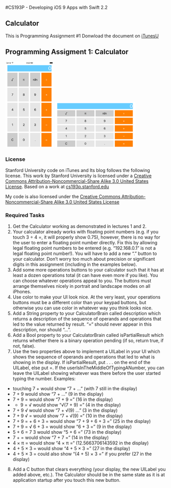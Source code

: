 #CS193P - Developing iOS 9 Apps with Swift 2.2

## Calculator 
This is Programming Assignment #1
Donwload the document on [iTunesU]( http://apple.co/1OapOAg)


## Programming Assigment 1: Calculator
<img src="https://github.com/oliverbarreto/CS193p2016_Calculator1/blob/master/Calculator1.png" width= "30%">
<img src="https://github.com/oliverbarreto/CS193p2016_Calculator1/blob/master/Calculator2.png" width="50%">

### License
Stanford University code on iTunes and Its blog follows the following license. This work by Stanford University is licensed under a [Creative Commons Attribution-Noncommercial-Share Alike 3.0 United States License](http://creativecommons.org/licenses/by-nc-sa/3.0/us/). Based on a work at [cs193p.stanford.edu](http://cs193p.stanford.edu/)

My code is also licensed under the [Creative Commons Attribution-Noncommercial-Share Alike 3.0 United States License](http://creativecommons.org/licenses/by-nc-sa/3.0/us/)
<!---
![Calculator](https://github.com/oliverbarreto/CS193p2016_Calculator1/blob/master/Calculator1.png "Logo Title Text 1")
-->


### Required Tasks
1. Get the Calculator working as demonstrated in lectures 1 and 2.
2. Your calculator already works with floating point numbers (e.g. if you touch 3 ÷ 4 =, it will properly show 0.75), however, there is no way for the user to enter a floating point number directly. Fix this by allowing legal floating point numbers to be entered (e.g. “192.168.0.1” is not a legal floating point number!). You will have to add a new “.” button to your calculator. Don’t worry too much about precision or significant digits in this assignment (including in the examples below).
3. Add some more operations buttons to your calculator such that it has at least a dozen operations total (it can have even more if you like). You can choose whatever operations appeal to you. The buttons must arrange themselves nicely in portrait and landscape modes on all iPhones.
4. Use color to make your UI look nice. At the very least, your operations buttons must be a different color than your keypad buttons, but otherwise you can use color in whatever way you think looks nice.
5. Add a String property to your CalculatorBrain called description which returns a description of the sequence of operands and operations that led to the value returned by result. “=“ should never appear in this description, nor should “...”.
6. Add a Bool property to your CalculatorBrain called isPartialResult which returns whether there is a binary operation pending (if so, return true, if not, false).
7. Use the two properties above to implement a UILabel in your UI which shows the sequence of operands and operations that led to what is showing in the display. If isPartialResult, put . . . on the end of the UILabel, else put =. If the userIsInTheMiddleOfTypingANumber, you can leave the UILabel showing whatever was there before the user started typing the number. Examples:
* touching 7 + would show “7 + ...” (with 7 still in the display)
* 7 + 9 would show “7 + ...” (9 in the display)
* 7 + 9 = would show “7 + 9 =” (16 in the display)
* + 9 = √ would show “√(7 + 9) =” (4 in the display)
* 7 + 9 √ would show “7 + √(9) ...” (3 in the display)
* 7 + 9 √ = would show “7 + √(9) =“ (10 in the display)
* 7 + 9 = + 6 + 3 = would show “7 + 9 + 6 + 3 =” (25 in the display)
* 7 + 9 = √ 6 + 3 = would show “6 + 3 =” (9 in the display)
* 5 + 6 = 7 3 would show “5 + 6 =” (73 in the display)
* 7 + = would show “7 + 7 =” (14 in the display)
* 4 × π = would show “4 × π =“ (12.5663706143592 in the display)
* 4 + 5 × 3 = would show “4 + 5 × 3 =” (27 in the display)
* 4 + 5 × 3 = could also show “(4 + 5) × 3 =” if you prefer (27 in the display)


8. Add a C button that clears everything (your display, the new UILabel you added above, etc.). The Calculator should be in the same state as it is at application startup after you touch this new button.